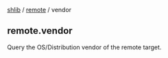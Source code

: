 [shlib][] / [remote][] / vendor

## remote.vendor

Query the OS/Distribution vendor of the remote target.

[remote]: ../remote/__index__.md "remote"
[shlib]: http://github.com/major0/shlib "shlib"
